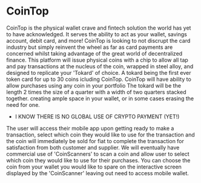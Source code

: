# CoinTop
CoinTop is the physical wallet crave and fintech solution the world has yet to have acknowledged.
It serves the ability to act as your wallet, savings account, debit card, and more!
CoinTop is looking to not discrupt the card industry but simply reinvent the wheel as far as card payments are concerned whilst taking advantage of the great world of decentralized finance. 
This platform will issue physical coins with a chip to allow all tap and pay transactions at the nucleus of the coin, wrapped in steel alloy, and designed to replicate your 'Tokard' of choice. A tokard being the first ever token card for up to 30 coins icluding CoinTop. 
CoinTop will have ability to allow purchases using any coin in your portfolio
The tokard will be the length 2 times the size of a quarter with a width of two quarters stacked together. creating ample space in your wallet, or in some cases erasing the need for one.
* I KNOW THERE IS NO GLOBAL USE OF CRYPTO PAYMENT (YET!) 

The user will access their mobile app upon getting ready to make a transaction, select which coin they would like to use for the transaction and the coin will immediately be sold for fiat to complete the transaction for satisfaction from both customer and supplier.
We will eventually have commercial use of 'CoinScanners' to scan a coin and allow user to select which coin they would like to use for their purchases. You can choose the coin from your wallet you would like to spare on the interactive screen displayed by the 'CoinScanner' leaving out need to access mobile wallet.
